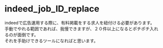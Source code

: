 # indeed_job_ID_replace
indeedで広告運用する際に、有料掲載をする求人を紐付ける必要があります。  
手動でやれる範囲であれば、我慢できますが、２０件以上になるとポチポチ入れるのが面倒です。  
それを手助けできるツールになればと思います。
